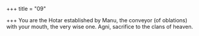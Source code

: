 +++
title = "09"

+++
You are the Hotar established by Manu, the conveyor (of oblations)  with your mouth, the very wise one.
Agni, sacrifice to the clans of heaven.